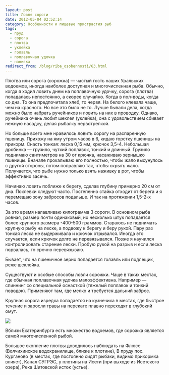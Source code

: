 ```yaml
---
layout: post
title: Ловля сороги
date: 2012-05-04 02:52:14
category: Особенности и пищевые пристрастия рыб
tags:
  - пруд
  - сорога
  - плотва
  - уклейка
  - голавль
  - поплавочная удочка
  - наживка
redirect_from: /blog/riba_osobennosti/63.html
---
```

Плотва или сорога (сорожка) — частый гость наших Уральских водоемов,
иногда наиболее доступная и многочисленная рыба. Обычно, когда я ходил
ловить днем на поплавочную удочку, сорога (плотва) попадалась
непостоянно, а скорее случайно. Когда в пол-воды, когда со дна. То она
предпочитала хлеб, то червя. На белого клевала чаще, чем на красного. Но
все это было не то. Лучше бывали дела, когда можно было набрать
ручейников и ловить на них в проводку. Однако, ручейника очень любит
шеклея (уклейка), она с удовольствием сбивает нежную насадку, делая
рыбалку нервотрепкой.

Но больше всего мне нравилось ловить сорогу на распаренную пшеницу.
Прихожу на яму утром часов в 6, кидаю горстку пшеницы на прикорм. Снасть
тонкая: леска 0,15 мм, крючок 3,5-4. Небольшая дробинка — грузило,
чуткий поплавок, тонкий и длинный. Грузило поднимаю сантиметров на 30 от
крючка, насаживаю зернышко пшеницы. Вначале прокалываю его полностью,
чтобы жало высунулось с другой стороны, потом поправляю так, чтобы
скрыть жало. Получается, что рыбе нужно только взять наживку в рот,
чтобы эффективно засечь.

Начинаю ловить поближе к берегу, сделав глубину примерно 20 см от дна.
Поклевки следуют часто. Постепенно стайка отходит от берега и я
перемещаю зону забросов подальше. И так на протяжении 1,5-2-х часов.

За это время налавливаю килограмма 3 сороги. В основном рыба ровная,
размер почти одинаковый, но несколько штук попадается более крупного
размера -400-500 граммов. Стараюсь не поднимать крупную рыбу на леске, а
подвожу к берегу и беру рукой. Пару раз тонкая леска не выдерживала и
крючок отрывался. Иногда это случается, если крючок долго не
перевязывался. Позже я научился контролировать старение лески. Пробую
рукой на разрыв и если леска порвалась, то срочно перевязываю.

Бывает, что на пшеничное зерно попадается голавль или подлещик, реже
шеклейка.

Существуют и особые способы ловли сорожки. Чаще в таких местах, где
обычная поплавочная удочка малоэффективна. Например — спиннинг со
специальной оснасткой (тяжелый поплавок и тонкий поводок). Применяют
там, где мелко и требуется дальний заброс.

Крупная сорога изредка попадается на кузнечика в местах, где быстрое
течение и заросли травы на перекате плавно переходят в глубокий омут.

![](http://fishingguru.ru/uploads/images/00/00/01/2012/10/28/23737d.jpg)

Вблизи Екатеринбурга есть множество водоемов, где сорожка является самой
многочисленной рыбой.

Большое скопление плотвы доводилось наблюдать на Флюсе (Волчихинское
водохранилище, ближе к плотине), В пруду пос. Курганово (в местах, где
постоянно сидят рыбаки, видимо прикормка влияет), Канал СУГРЭС, у
плотины на Исети (при выходе из Исетского озера), Река Шитовской исток
(устье).
